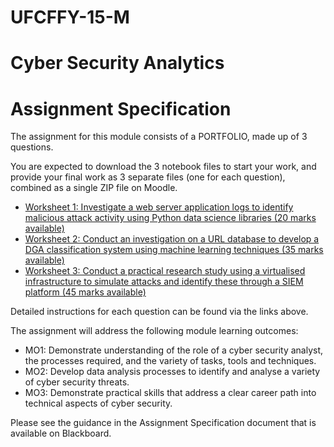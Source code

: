 # UFCFFY-15-M
# Cyber Security Analytics
#  Assignment Specification

The assignment for this module consists of a PORTFOLIO, made up of 3 questions.

You are expected to download the 3 notebook files to start your work, and provide your final work as 3 separate files (one for each question), combined as a single ZIP file on Moodle.

* [Worksheet 1: Investigate a web server application logs to identify malicious attack activity using Python data science libraries (20 marks available)](https://github.com/mhtarar/CyberSecurityAnalytics/blob/main/Worksheet1-student.ipynb)
* [Worksheet 2: Conduct an investigation on a URL database to develop a DGA classification system using machine learning techniques (35 marks available)](https://github.com/mhtarar/CyberSecurityAnalytics/blob/main/Worksheet2-student.ipynb)
* [Worksheet 3: Conduct a practical research study using a virtualised infrastructure to simulate attacks and identify these through a SIEM platform (45 marks available)](https://github.com/mhtarar/CyberSecurityAnalytics/blob/main/Worksheet3-student.ipynb)

Detailed instructions for each question can be found via the links above.

The assignment will address the following module learning outcomes:

* MO1: Demonstrate understanding of the role of a cyber security analyst, the processes required, and the variety of tasks, tools and techniques.
* MO2: Develop data analysis processes to identify and analyse a variety of cyber security threats.
* MO3: Demonstrate practical skills that address a clear career path into technical aspects of cyber security.

Please see the guidance in the Assignment Specification document that is available on Blackboard.
